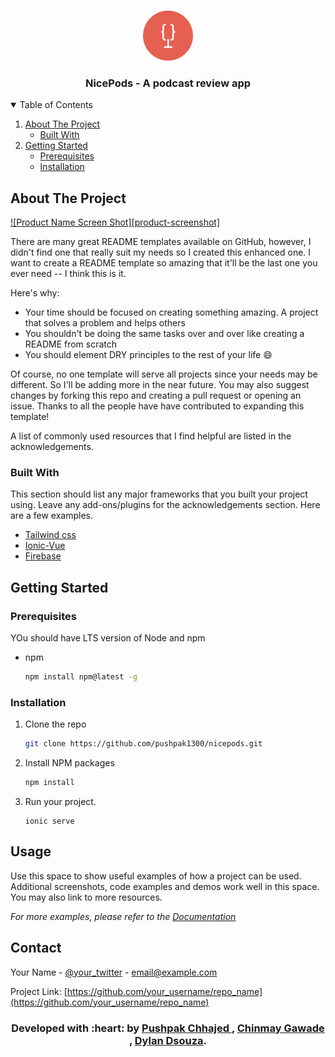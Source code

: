 
<!-- PROJECT LOGO -->
<br />
<p align="center">
  <a href="https://github.com/othneildrew/Best-README-Template">
    <img src="public/assets/icon/logo.png" alt="Logo" width="80" height="80">
  </a>

  <h3 align="center">NicePods - A podcast review app</h3>

 
</p>



<!-- TABLE OF CONTENTS -->
<details open="open">
  <summary>Table of Contents</summary>
  <ol>
    <li>
      <a href="#about-the-project">About The Project</a>
      <ul>
        <li><a href="#built-with">Built With</a></li>
      </ul>
    </li>
    <li>
      <a href="#getting-started">Getting Started</a>
      <ul>
        <li><a href="#prerequisites">Prerequisites</a></li>
        <li><a href="#installation">Installation</a></li>
      </ul>
    </li>
  </ol>
</details>



<!-- ABOUT THE PROJECT -->
## About The Project

[![Product Name Screen Shot][product-screenshot]](https://example.com)

There are many great README templates available on GitHub, however, I didn't find one that really suit my needs so I created this enhanced one. I want to create a README template so amazing that it'll be the last one you ever need -- I think this is it.

Here's why:
* Your time should be focused on creating something amazing. A project that solves a problem and helps others
* You shouldn't be doing the same tasks over and over like creating a README from scratch
* You should element DRY principles to the rest of your life :smile:

Of course, no one template will serve all projects since your needs may be different. So I'll be adding more in the near future. You may also suggest changes by forking this repo and creating a pull request or opening an issue. Thanks to all the people have have contributed to expanding this template!

A list of commonly used resources that I find helpful are listed in the acknowledgements.

### Built With

This section should list any major frameworks that you built your project using. Leave any add-ons/plugins for the acknowledgements section. Here are a few examples.
* [Tailwind css](https://tailwindcss.com/)
* [Ionic-Vue](https://ionicframework.com/docs/vue/overview)
* [Firebase](https://firebase.google.com)



<!-- GETTING STARTED -->
## Getting Started


### Prerequisites
YOu should have LTS version of Node and npm
* npm
  ```sh
  npm install npm@latest -g
  ```

### Installation

1. Clone the repo
   ```sh
   git clone https://github.com/pushpak1300/nicepods.git
   ```
3. Install NPM packages
   ```sh
   npm install
   ```
4. Run your project.
   ```JS
   ionic serve
   ```



<!-- USAGE EXAMPLES -->
## Usage

Use this space to show useful examples of how a project can be used. Additional screenshots, code examples and demos work well in this space. You may also link to more resources.

_For more examples, please refer to the [Documentation](https://example.com)_






<!-- CONTACT -->
## Contact

Your Name - [@your_twitter](https://twitter.com/your_username) - email@example.com

Project Link: [https://github.com/your_username/repo_name](https://github.com/your_username/repo_name)


<h3 align="center"><b>Developed with :heart: by <a href="https://github.com/pushpak1300">Pushpak Chhajed </a> , <a href="https://github.com/chinmxy"> Chinmay Gawade</a> , <a href="https://github.com/tanmay8266">Dylan Dsouza</a>.</b></h1>
